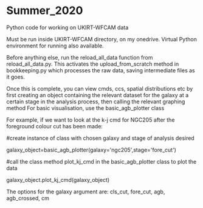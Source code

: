 # Summer_2020
Python code for working on UKIRT-WFCAM data

Must be run inside UKIRT-WFCAM directory, on my onedrive. Virtual Python environment for running also available.

Before anything else, run the reload_all_data function from reload_all_data.py. This activates the upload_from_scratch method in bookkeeping.py which processes the raw data, saving intermediate files as it goes.

Once this is complete, you can view cmds, ccs, spatial distributions etc by first creating an object containing the relevant dataset for the galaxy at a certain stage in the analysis process, then calling the relevant graphing method For basic visualisation, use the basic_agb_plotter class

For example, if we want to look at the k-j cmd for NGC205 after the foreground colour cut has been made:

#create instance of class with chosen galaxy and stage of analysis desired


galaxy_object=basic_agb_plotter(galaxy='ngc205',stage='fore_cut')

#call the class method plot_kj_cmd in the basic_agb_plotter class to plot the data

galaxy_object.plot_kj_cmd(galaxy_object)

The options for the galaxy argument are: cls_cut, fore_cut, agb, agb_crossed, cm
